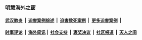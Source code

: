 
### 明慧海外之窗

####  [武汉肺炎](indexes/365.md?t=07201201) &nbsp;|&nbsp;  [迫害案例综述](indexes/328.md?t=07201201) &nbsp;|&nbsp; [迫害致死案例](indexes/277.md?t=07201201)  &nbsp;|&nbsp; [更多迫害案例](indexes/81.md?t=07201201)  &nbsp;|&nbsp; 
####  [时事评论](indexes/19.md?t=07201201) &nbsp;|&nbsp; [海外简讯](indexes/245.md?t=07201201)&nbsp;|&nbsp;  [社会支持](indexes/140.md?t=07201201) &nbsp;|&nbsp; [褒奖决议](indexes/282.md?t=07201201) &nbsp;|&nbsp; [社区报道](indexes/91.md?t=07201201)  &nbsp;|&nbsp; [天人之间](indexes/78.md?t=07201201) 

